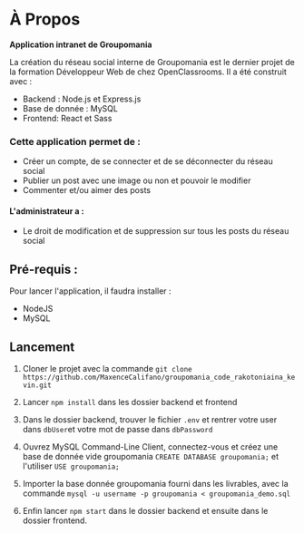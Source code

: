 # À Propos

**Application intranet de Groupomania**

La création du réseau social interne de Groupomania est le dernier projet de la formation Développeur Web de chez OpenClassrooms. Il a été construit avec :

- Backend : Node.js et Express.js
- Base de donnée : MySQL
- Frontend: React et Sass

### Cette application permet de :

- Créer un compte, de se connecter et de se déconnecter du réseau social
- Publier un post avec une image ou non et pouvoir le modifier
- Commenter et/ou aimer des posts

#### L'administrateur a :

- Le droit de modification et de suppression sur tous les posts du réseau social

## Pré-requis :

Pour lancer l'application, il faudra installer :

- NodeJS
- MySQL

## Lancement

1. Cloner le projet avec la commande `git clone https://github.com/MaxenceCalifano/groupomania_code_rakotoniaina_kevin.git`

2. Lancer `npm install` dans les dossier backend et frontend

3. Dans le dossier backend, trouver le fichier `.env` et rentrer votre user dans `dbUser`et votre mot de passe dans `dbPassword`

4. Ouvrez MySQL Command-Line Client, connectez-vous et créez une base de donnée vide groupomania `CREATE DATABASE groupomania;` et l'utiliser `USE groupomania;`

5. Importer la base donnée groupomania fourni dans les livrables, avec la commande `mysql -u username -p groupomania < groupomania_demo.sql`

6. Enfin lancer `npm start` dans le dossier backend et ensuite dans le dossier frontend.
